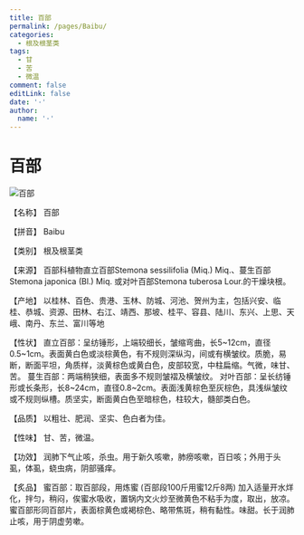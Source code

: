 ```yaml
---
title: 百部
permalink: /pages/Baibu/
categories: 
  - 根及根茎类
tags: 
  - 甘
  - 苦
  - 微温
comment: false
editLink: false
date: '·'
author: 
  name: '·'
---
```

# 百部

![百部](https://sys01.lib.hkbu.edu.hk/cmed/mmid/images/B00022.jpg)

<!-- more -->
【名称】	百部	

【拼音】	Baibu

【类别】	根及根茎类

【来源】	百部科植物直立百部Stemona sessilifolia (Miq.) Miq.、蔓生百部Stemona japonica (Bl.) Miq. 或对叶百部Stemona tuberosa Lour.的干燥块根。

【产地】	以桂林、百色、贵港、玉林、防城、河池、贺州为主，包括兴安、临桂、恭城、资源、田林、右江、靖西、那坡、桂平、容县、陆川、东兴、上思、天峨、南丹、东兰、富川等地

【性状】	直立百部：呈纺锤形，上端较细长，皱缩弯曲，长5~12cm，直径0.5~1cm。表面黄白色或淡棕黄色，有不规则深纵沟，间或有横皱纹。质脆，易断，断面平坦，角质样，淡黄棕色或黄白色，皮部较宽，中柱扁缩。气微，味甘、苦。
蔓生百部：两端稍狭细，表面多不规则皱褶及横皱纹。
对叶百部：呈长纺锤形或长条形，长8~24cm，直径0.8~2cm。表面浅黄棕色至灰棕色，具浅纵皱纹或不规则纵槽。质坚实，断面黄白色至暗棕色，柱较大，髓部类白色。

【品质】	以粗壮、肥润、坚实、色白者为佳。

【性味】	甘、苦，微温。

【功效】	润肺下气止咳，杀虫。用于新久咳嗽，肺痨咳嗽，百日咳；外用于头虱，体虱，蛲虫病，阴部骚痒。

【炙品】	蜜百部：取百部段，用炼蜜 (百部段100斤用蜜12斤8两) 加入适量开水烊化，拌匀，稍闷，俟蜜水吸收，置锅内文火炒至微黄色不粘手为度，取出，放凉。蜜百部形同百部片，表面棕黄色或褐棕色、略带焦斑，稍有黏性。味甜。长于润肺止咳，用于阴虚劳嗽。

